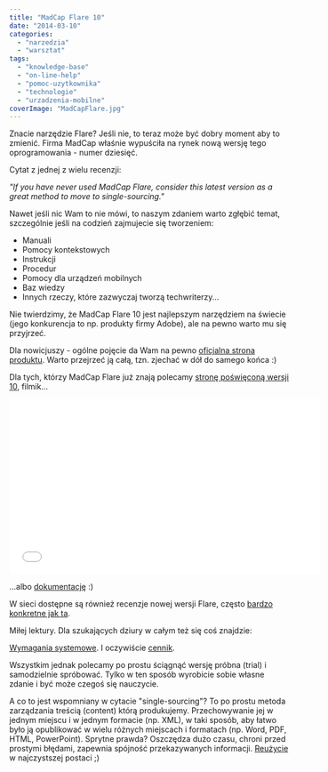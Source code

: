 ```yaml
---
title: "MadCap Flare 10"
date: "2014-03-10"
categories: 
  - "narzedzia"
  - "warsztat"
tags: 
  - "knowledge-base"
  - "on-line-help"
  - "pomoc-uzytkownika"
  - "technologie"
  - "urzadzenia-mobilne"
coverImage: "MadCapFlare.jpg"
---
```


Znacie narzędzie Flare? Jeśli nie, to teraz może być dobry moment aby to zmienić. Firma MadCap właśnie wypuściła na rynek nową wersję tego oprogramowania - numer dziesięć.

Cytat z jednej z wielu recenzji:

_"If you have never used MadCap Flare, consider this latest version as a great method to move to single-sourcing."_

Nawet jeśli nic Wam to nie mówi, to naszym zdaniem warto zgłębić temat, szczególnie jeśli na codzień zajmujecie się tworzeniem:

- Manuali
- Pomocy kontekstowych
- Instrukcji
- Procedur
- Pomocy dla urządzeń mobilnych
- Baz wiedzy
- Innych rzeczy, które zazwyczaj tworzą techwriterzy...

Nie twierdzimy, że MadCap Flare 10 jest najlepszym narzędziem na świecie (jego konkurencja to np. produkty firmy Adobe), ale na pewno warto mu się przyjrzeć.

Dla nowicjuszy - ogólne pojęcie da Wam na pewno [oficjalna strona produktu](http://www.madcapsoftware.com/products/flare/). Warto przejrzeć ją całą, tzn. zjechać w dół do samego końca :)

Dla tych, którzy MadCap Flare już znają polecamy [stronę poświęconą wersji 10](http://www.madcapsoftware.com/flare10/), filmik...

<iframe src="//www.youtube.com/embed/IFutO2km3BQ?rel=0" width="560" height="315" frameborder="0" allowfullscreen="allowfullscreen"></iframe>

...albo [dokumentację](http://docs.madcapsoftware.com/FlareV10/FlareWhatsNewGuide.pdf) :)

W sieci dostępne są również recenzje nowej wersji Flare, często [bardzo konkretne jak ta](http://kaiweber.wordpress.com/2014/03/05/whats-new-in-madcap-flare-10-the-nitty-gritty/).

Miłej lektury. Dla szukających dziury w całym też się coś znajdzie:

[Wymagania systemowe](http://kb.madcapsoftware.com/#Flare/Installation_-_Activation_-_Registration/IAR1018F_-_V10_System_Requirements.htm). I oczywiście [cennik](http://www.madcapsoftware.com/products/flare/pricing.aspx).

Wszystkim jednak polecamy po prostu ściągnąć wersję próbna (trial) i samodzielnie spróbować. Tylko w ten sposób wyrobicie sobie własne zdanie i być może czegoś się nauczycie.

A co to jest wspomniany w cytacie "single-sourcing"? To po prostu metoda zarządzania treścią (content) którą produkujemy. Przechowywanie jej w jednym miejscu i w jednym formacie (np. XML), w taki sposób, aby łatwo było ją opublikować w wielu różnych miejscach i formatach (np. Word, PDF, HTML, PowerPoint). Sprytne prawda? Oszczędza dużo czasu, chroni przed prostymi błędami, zapewnia spójność przekazywanych informacji. [Reużycie](http://techwriter.pl/langlydz-part-fri/) w najczystszej postaci ;)
